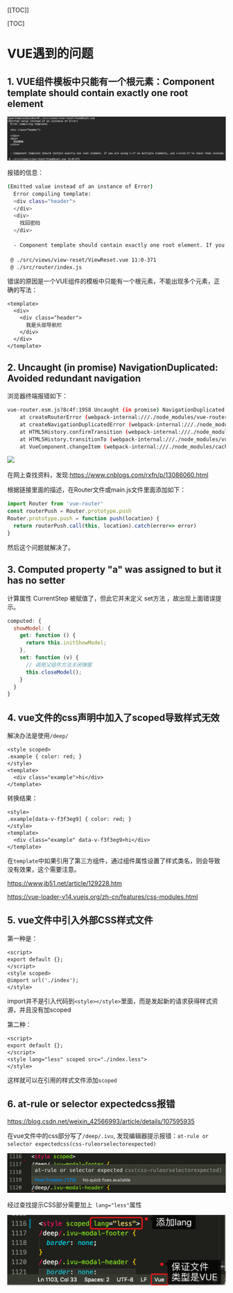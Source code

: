 [[TOC]]

[TOC]



# VUE遇到的问题

## 1. VUE组件模板中只能有一个根元素：Component template should contain exactly one root element 

![](./img/012-vue.png)

报错的信息：  

```bash
(Emitted value instead of an instance of Error) 
  Error compiling template:
  <div class="header">
  </div>
  <div>
    找回密码
  </div>
  
  - Component template should contain exactly one root element. If you are using v-if on multiple elements, use v-else-if to chain them instead.

 @ ./src/views/view-reset/ViewReset.vue 11:0-371
 @ ./src/router/index.js
```

错误的原因是一个VUE组件的模板中只能有一个根元素，不能出现多个元素，正确的写法：   

```vue
<template>
  <div>
    <div class="header">
      我是头部导航栏
    </div>
  </div>
</template>
```



## 2. Uncaught (in promise) NavigationDuplicated: Avoided redundant navigation

浏览器终端报错如下：

```bash
vue-router.esm.js?8c4f:1958 Uncaught (in promise) NavigationDuplicated: Avoided redundant navigation to current location: "/handlingPunishment".
    at createRouterError (webpack-internal:///./node_modules/vue-router/dist/vue-router.esm.js:1959:15)
    at createNavigationDuplicatedError (webpack-internal:///./node_modules/vue-router/dist/vue-router.esm.js:1929:15)
    at HTML5History.confirmTransition (webpack-internal:///./node_modules/vue-router/dist/vue-router.esm.js:2223:18)
    at HTML5History.transitionTo (webpack-internal:///./node_modules/vue-router/dist/vue-router.esm.js:2153:8)
    at VueComponent.changeItem (webpack-internal:///./node_modules/cache-loader/dist/cjs.js?!./node_modules/babel-loader/lib/index.js!./node_modules/cache-loader/dist/cjs.js?!./node_modules/vue-loader/lib/index.js?!./node_modules/iview-loader/index.js?!./src/layout/ci-sidebar/index.vue?vue&type=script&lang=js&:92:20)
```

![](./img/001-problem.png)

在网上查找资料，发现:https://www.cnblogs.com/rxfn/p/13086060.html

根据链接里面的描述，在Router文件或main.js文件里面添加如下：

```js
import Router from 'vue-router'
const routerPush = Router.prototype.push
Router.prototype.push = function push(location) {
  return routerPush.call(this, location).catch(error=> error)
}
```

然后这个问题就解决了。

## 3. Computed property "a" was assigned to but it has no setter

计算属性 CurrentStep 被赋值了，但此它并未定义 set方法 ，故出现上面错误提示。

```js
computed: {
  showModel: {
    get: function () {
      return this.initShowModel;
    },
    set: function (v) {
      // 调用父组件方法关闭弹窗
      this.closeModel();
    }
  }
}
```

## 4. vue文件的css声明中加入了scoped导致样式无效

解决办法是使用`/deep/`

```vue
<style scoped>
.example { color: red; }
</style>
<template>
  <div class="example">hi</div>
</template>
```

转换结果：

````vue
<style>
.example[data-v-f3f3eg9] { color: red; }
</style>
<template>
  <div class="example" data-v-f3f3eg9>hi</div>
</template>
````

在`template`中如果引用了第三方组件，通过组件属性设置了样式类名，则会导致没有效果，这个需要注意。

https://www.jb51.net/article/129228.htm

https://vue-loader-v14.vuejs.org/zh-cn/features/css-modules.html

## 5. vue文件中引入外部CSS样式文件

第一种是：

```vue
<script>
export default {};
</script>
<style scoped>
@import url('./index');
</style>
```

import并不是引入代码到`<style></style>`里面，而是发起新的请求获得样式资源，并且没有加scoped

第二种：

```vue
<script>
export default {};
</script>
<style lang="less" scoped src="./index.less">
</style>
```

这样就可以在引用的样式文件添加`scoped`

## 6. at-rule or selector expectedcss报错

https://blog.csdn.net/weixin_42566993/article/details/107595935

在vue文件中的css部分写了`/deep/.ivu`, 发现编辑器提示报错：`at-rule or selector expectedcss(css-ruleorselectorexpected)`

![](./img/013-vue.png)

经过查找提示CSS部分需要加上` lang="less"`属性

![](./img/014-vue.png)

